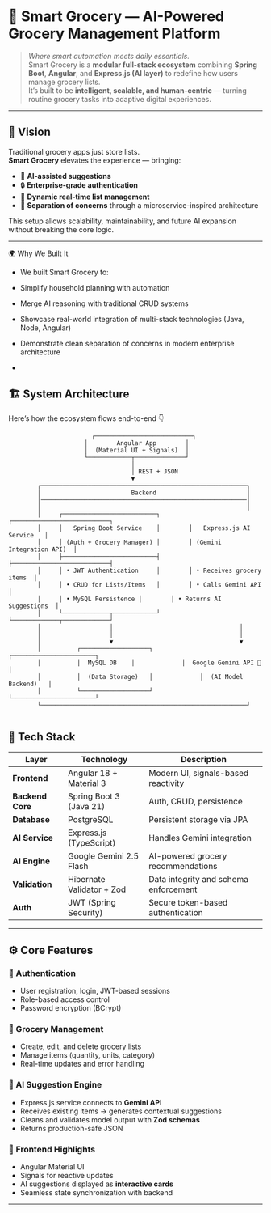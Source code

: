 # 🛒 Smart Grocery — AI-Powered Grocery Management Platform

> _Where smart automation meets daily essentials._  
> Smart Grocery is a **modular full-stack ecosystem** combining **Spring Boot**, **Angular**, and **Express.js (AI layer)** to redefine how users manage grocery lists.  
> It’s built to be **intelligent, scalable, and human-centric** — turning routine grocery tasks into adaptive digital experiences.

---

## 🚀 Vision

Traditional grocery apps just store lists.  
**Smart Grocery** elevates the experience — bringing:

- 🧠 **AI-assisted suggestions**
- 🔒 **Enterprise-grade authentication**
- 🔄 **Dynamic real-time list management**
- 🧩 **Separation of concerns** through a microservice-inspired architecture  

This setup allows scalability, maintainability, and future AI expansion without breaking the core logic.

---

🌍 Why We Built It

* We built Smart Grocery to:

*  Simplify household planning with automation

* Merge AI reasoning with traditional CRUD systems

* Showcase real-world integration of multi-stack technologies (Java, Node, Angular)

* Demonstrate clean separation of concerns in modern enterprise architecture
* 

## 🏗️ System Architecture

Here’s how the ecosystem flows end-to-end 👇

```
                       ┌───────────────────────────┐
                     │        Angular App        │
                     │  (Material UI + Signals)  │
                     └────────────┬──────────────┘
                                  │
                                  │ REST + JSON
                                  ▼
        ┌─────────────────────────────────────────────────────────┐
        │                         Backend                         │
        │─────────────────────────────────────────────────────────│
        │                                                         │
        │     ┌──────────────────────────┐        ┌───────────────────────────┐
        │     │   Spring Boot Service    │        │   Express.js AI Service   │
        │     │ (Auth + Grocery Manager) │        │ (Gemini Integration API)  │
        │     ├──────────────────────────┤        ├───────────────────────────┤
        │     │ • JWT Authentication     │        │ • Receives grocery items  │
        │     │ • CRUD for Lists/Items   │        │ • Calls Gemini API        │
        │     │ • MySQL Persistence │        │ • Returns AI Suggestions  │
        │     └─────────────┬────────────┘        └─────────────┬─────────────┘
        │                   │                                   │
        │                   │                                   │
        │                   ▼                                   ▼
        │          ┌───────────────────┐             ┌───────────────────────┐
        │          │  MySQL DB    │             │  Google Gemini API 🧠 │
        │          │  (Data Storage)   │             │  (AI Model Backend)   │
        │          └───────────────────┘             └───────────────────────┘
        └─────────────────────────────────────────────────────────┘
                                  
```
## 🧰 Tech Stack

| Layer | Technology | Description |
|-------|-------------|-------------|
| **Frontend** | Angular 18 + Material 3 | Modern UI, signals-based reactivity |
| **Backend Core** | Spring Boot 3 (Java 21) | Auth, CRUD, persistence |
| **Database** | PostgreSQL | Persistent storage via JPA |
| **AI Service** | Express.js (TypeScript) | Handles Gemini integration |
| **AI Engine** | Google Gemini 2.5 Flash | AI-powered grocery recommendations |
| **Validation** | Hibernate Validator + Zod | Data integrity and schema enforcement |
| **Auth** | JWT (Spring Security) | Secure token-based authentication |

---

## ⚙️ Core Features

### 🔐 Authentication
- User registration, login, JWT-based sessions  
- Role-based access control  
- Password encryption (BCrypt)

### 🧾 Grocery Management
- Create, edit, and delete grocery lists  
- Manage items (quantity, units, category)  
- Real-time updates and error handling  

### 🤖 AI Suggestion Engine
- Express.js service connects to **Gemini API**
- Receives existing items → generates contextual suggestions  
- Cleans and validates model output with **Zod schemas**  
- Returns production-safe JSON  

### 🎨 Frontend Highlights
- Angular Material UI  
- Signals for reactive updates  
- AI suggestions displayed as **interactive cards**  
- Seamless state synchronization with backend  

---



